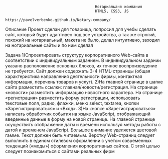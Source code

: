 											Нотариальаня компания
											HTML5, CSS3, JS
											https://pavelverbenko.github.io/Notary-company/

Описание
	Проект сделан для товарища, попросил для учебы сделать сайт, который будет адаптивен под все устройства, а так же строгий, 
    похожий на нотариальный, макета не было, делал интуитивно, заходил на нотариальные сайты и по ним сделал

Задача
1)Спроектировать структуру корпоративного Web-сайта в соответствии с
	индивидуальным заданием. В индивидуальном задании указано расположение
	основных блоков, их точное воспроизведение не требуется.
	Сайт должен содержать 3-4 HTML-страницы (общая характеристика
	направления деятельности фирмы, контактная информация, перечень товаров и
	услуг).
2)На главной странице в шапке сайта разместить ссылки:
	главная/новости/регистрация. На странице «новости» разместить информацию
	новостного характера. На странице «регистрация» разместить форму регистрации,
	использовать текстовые поля, радио, флажки, меню select, textarea, кнопки
	«Зарегистрироваться» и «Вход».
3)На кнопке «Зарегистрироваться» написать обработчик события на языке
	JavaScript, отображающий введенные данные в форму на новой странице. На главной
	странице осуществить отображение даты и времени используя методы работы с датой
	и временем JavaScript.
	Большое внимание уделяется цветовой гамме. Текст должен быть читаемым.
	Верстку Web-страниц следует выполнить в едином стилевом оформлении с учетом
	современных тенденций («моды») оформления корпоративных сайтов. С этой целью
	следует познакомиться с сайтами реальных фирм


